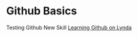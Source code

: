 Github Basics
=============

Testing Github
New Skill
[Learning Github on Lynda](http://www.lynda.com)
